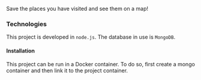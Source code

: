 
Save the places you have visited and see them on a map!

### Technologies

This project is developed in `node.js`. The database in use is `MongoDB`.

#### Installation
This project can be run in a Docker container. To do so, first create a mongo container and then link it to the project container.
